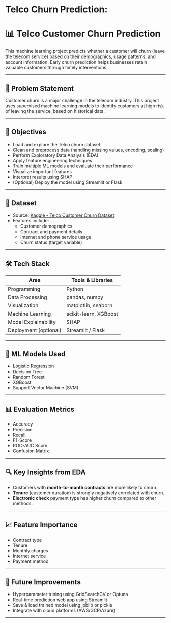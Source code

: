 # Telco Churn Prediction:
# 📊 Telco Customer Churn Prediction

This machine learning project predicts whether a customer will churn (leave the telecom service) based on their demographics, usage patterns, and account information. Early churn prediction helps businesses retain valuable customers through timely interventions.

---

## 🧠 Problem Statement

Customer churn is a major challenge in the telecom industry. This project uses supervised machine learning models to identify customers at high risk of leaving the service, based on historical data.

---

## 🎯 Objectives

- Load and explore the Telco churn dataset
- Clean and preprocess data (handling missing values, encoding, scaling)
- Perform Exploratory Data Analysis (EDA)
- Apply feature engineering techniques
- Train multiple ML models and evaluate their performance
- Visualize important features
- Interpret results using SHAP
- (Optional) Deploy the model using Streamlit or Flask

---

## 📁 Dataset

- Source: [Kaggle - Telco Customer Churn Dataset](https://www.kaggle.com/blastchar/telco-customer-churn)
- Features include:
  - Customer demographics
  - Contract and payment details
  - Internet and phone service usage
  - Churn status (target variable)

---

## 🛠️ Tech Stack

| Area               | Tools & Libraries                           |
|--------------------|----------------------------------------------|
| Programming        | Python                                       |
| Data Processing    | pandas, numpy                                |
| Visualization      | matplotlib, seaborn                          |
| Machine Learning   | scikit-learn, XGBoost                        |
| Model Explainability | SHAP                                      |
| Deployment (optional) | Streamlit / Flask                        |

---

## 🧪 ML Models Used

- Logistic Regression
- Decision Tree
- Random Forest
- XGBoost
- Support Vector Machine (SVM)

---

## 📊 Evaluation Metrics

- Accuracy
- Precision
- Recall
- F1-Score
- ROC-AUC Score
- Confusion Matrix

---

## 🔍 Key Insights from EDA

- Customers with **month-to-month contracts** are more likely to churn.
- **Tenure** (customer duration) is strongly negatively correlated with churn.
- **Electronic check** payment type has higher churn compared to other methods.

---

## 📈 Feature Importance

- Contract type
- Tenure
- Monthly charges
- Internet service
- Payment method

---

## 📌 Future Improvements

- Hyperparameter tuning using GridSearchCV or Optuna
- Real-time prediction web app using Streamlit
- Save & load trained model using joblib or pickle
- Integrate with cloud platforms (AWS/GCP/Azure)

---



